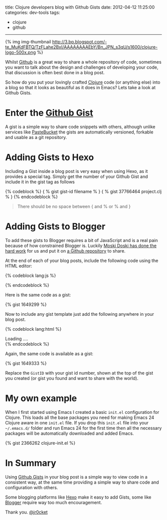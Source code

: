 title: Clojure developers blog with Github Gists
date: 2012-04-12 11:25:00
categories: dev-tools
tags: 
- clojure
- github
---

{% img img-thumbnail http://3.bp.blogspot.com/-te_MuKdFBTQ/TzFLahe2BxI/AAAAAAAAEbY/Bn_JPN_s3qU/s1600/clojure-logo-500x.png %}

Whilst [Github](https://github.com/) is a great way to share a whole repository of code, sometimes you want to talk about the design and challenges of developing your code, that discussion is often best done in a blog post.

So how do you put your lovingly crafted [Clojure](http://clojure.org/) code (or anything else) into a blog so that it looks as beautiful as it does in Emacs?  Lets take a look at Github Gists.

<!-- more -->

# Enter the [Github Gist](https://gist.github.com/)
A gist is a simple way to share code snippets with others, although unlike services like [PasteBucket](http://www.pastebucket.com/) the gists are automatically versioned, forkable and usable as a git repository.

# Adding Gists to Hexo 

Including a Gist inside a blog post is very easy when using Hexo, as it provides a special tag.  Simply get the number of your Github Gist and include it in the gist tag as follows

{% codeblock %}
    { % gist gist-id filename % }
    { % gist 37766464 project.clj % }
{% endcodeblock %}

> There should be no space between { and % or % and }

# Adding Gists to Blogger 

To add these gists to Blogger requires a bit of JavaScript and is a real pain because of how constrained Blogger is.  Luckily [Moski Doski has done the hard work](http://blog.moski.me/2012/01/gist-with-bloggers-dynamic-views.html) for us and put it on [a Github repository](https://github.com/moski/gist-Blogger) to share.

At the end of each of your blog posts, include the following code using the HTML editor:

{% codeblock lang:js %}
<script src="https://raw.github.com/moski/gist-Blogger/master/public/gistLoader.js" type="text/javascript"></script>
{% endcodeblock %}

Here is the same code as a gist:

{% gist 1649299 %}

Now to include any gist template just add the following anywhere in your blog post.

{% codeblock lang:html %}
<div class="gistLoad" data-id="GistID" id="gist-GistID">Loading ....</div>
{% endcodeblock %}

Again, the same code is available as a gist:

{% gist 1649333 %}

Replace the `GistID` with your gist id number, shown at the top of the gist you created (or gist you found and want to share with the world). 

# My own example

When I first started using Emacs I created a basic `init.el` configuration for Clojure.  This loads all the base packages you need for making Emacs 24 Clojure aware in one `init.el` file.  If you drop this `init.el` file into your `~/.emacs.d/` folder and run Emacs 24 for the first time then all the necessary packages will be automatically downloaded and added Emacs.

{% gist 2366262 clojure-init.el %}

# In Summary

Using [Github Gists](https://gist.github.com/) in your blog post is a simple way to view code in a consistent way, at the same time providing a simple way to share code and configuration with others.  

Some blogging platforms like [Hexo](http://hexo.io) make it easy to add Gists, some like [Blogger](http://www.blogger.com/) require way too much encouragement.

Thank you.
[@jr0cket](https://twitter.com/jr0cket)

